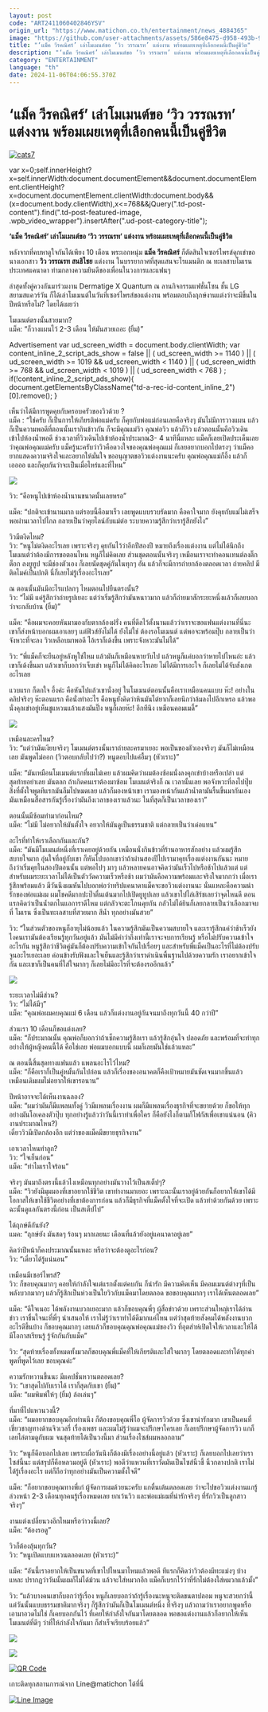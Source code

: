 ```yaml
---
layout: post
code: "ART2411060402846YSV"
origin_url: "https://www.matichon.co.th/entertainment/news_4884365"
image: "https://github.com/user-attachments/assets/586e8475-d958-493b-92fb-2b311b651041"
title: "‘แม็ค วีรคณิศร์’ เล่าโมเมนต์ขอ ‘วิว วรรณรท’ แต่งงาน พร้อมเผยเหตุที่เลือกคนนี้เป็นคู่ชีวิต"
description: "‘แม็ค วีรคณิศร์’ เล่าโมเมนต์ขอ ‘วิว วรรณรท’ แต่งงาน พร้อมเผยเหตุที่เลือกคนนี้เป็นคู่ชีวิต"
category: "ENTERTAINMENT"
language: "th"
date: 2024-11-06T04:06:55.370Z
---
```


# ‘แม็ค วีรคณิศร์’ เล่าโมเมนต์ขอ ‘วิว วรรณรท’ แต่งงาน พร้อมเผยเหตุที่เลือกคนนี้เป็นคู่ชีวิต

[![](https://www.matichon.co.th/wp-content/uploads/2024/11/cats7.jpg "cats7")](https://www.matichon.co.th/wp-content/uploads/2024/11/cats7.jpg)

var x=0;self.innerHeight?x=self.innerWidth:document.documentElement&&document.documentElement.clientHeight?x=document.documentElement.clientWidth:document.body&&(x=document.body.clientWidth),x<=768&&jQuery(".td-post-content").find(".td-post-featured-image, .wpb\_video\_wrapper").insertAfter(".ud-post-category-title");

**‘แม็ค วีรคณิศร์’ เล่าโมเมนต์ขอ ‘วิว วรรณรท’ แต่งงาน พร้อมเผยเหตุที่เลือกคนนี้เป็นคู่ชีวิต**

หลังจากที่คบหาดูใจกันได้เพียง 10 เดือน พระเอกหนุ่ม **แม็ค วีรคณิศร์** ก็ตัดสินใจเซอร์ไพรส์คุกเข่าขอนางเอกสาว **วิว วรรณรท สนธิไชย** แต่งงาน ในบรรยากาศที่สุดแสนจะโรแมนติก ณ ทะเลสาบโมเรน ประเทศแคนาดา ท่ามกลางความยินดีของเพื่อนในวงการและแฟนๆ

ล่าสุดทั้งคู่ควงกันมาร่วมงาน Dermatige X Quantum ณ ลานกิจกรรมแฟชั่นโซน ชั้น LG สยามสแควร์วัน ก็ได้เล่าโมเมนต์ในวันที่เซอร์ไพรส์ขอแต่งงาน พร้อมตอบถึงฤกษ์งานแต่งว่าจะมีขึ้นในปีหน้าหรือไม่? โดยได้เผยว่า

โมเมนต์ตรงนั้นสวยมาก?  
แม็ค: “ก็วางแผนไว้ 2-3 เดือน ให้มันสวยเถอะ (ยิ้ม)”

Advertisement var ud\_screen\_width = document.body.clientWidth; var content\_inline\_2\_script\_ads\_show = false || ( ud\_screen\_width >= 1140 ) || ( ud\_screen\_width >= 1019 && ud\_screen\_width < 1140 ) || ( ud\_screen\_width >= 768 && ud\_screen\_width < 1019 ) || ( ud\_screen\_width < 768 ) ; if(!content\_inline\_2\_script\_ads\_show){ document.getElementsByClassName("td-a-rec-id-content\_inline\_2")\[0\].remove(); }

เห็นว่าได้มีการพูดคุยกับครอบครัวของวิวด้วย ?  
แม็ค : “ใช่ครับ ก็เป็นการให้เกียรติพ่อแม่ครับ ก็คุยกับพ่อแม่ก่อนเลยคือจริงๆ มันไม่มีการวางแผน แล้วก็เป็นความพอดีที่ตอนนั้นเรากินข้าวกัน ก็จะมีคุณแม่วิว คุณพ่อวิว แล้วก็วิว แล้วตอนนั้นคือวิวเดินเข้าไปห้องน้ำพอดี ช่วงเวลาที่วิวเดินไปเข้าห้องน้ำประมาณ3- 4 นาทีนี่แหละ แม็คก็เลยเปิดประเด็นเลยว่าคุณพ่อคุณแม่ครับ แม็ครู้นะครับว่าวิวคือดวงใจของคุณพ่อคุณแม่ ก็เลยอยากบอกไปตรงๆ ว่าแม็คอยากแสดงความจริงใจและอยากให้มั่นใจ ขออนุญาตขอวิวแต่งงานนะครับ คุณพ่อคุณแม่ก็อึ้ง แล้วก็เออออ และก็คุยกันว่าจะเป็นเมื่อไหร่และที่ไหน”

![](https://www.matichon.co.th/wp-content/uploads/2024/11/136752.jpg)

วิว: “คือหนูไปเข้าห้องน้ำนานขนาดนั้นเลยหรอ”

แม็ค: “ปกติจะเข้านานมาก แต่รอบนี้คือมาเร็ว เลยพูดแบบรวบรัดมาก คือคาใจมาก ยังคุยกับแม่ไม่เสร็จ พอผ่านเวลาไปไกล กลายเป็นว่าคุยไลน์กับแม่ต่อ ระบายความรู้สึกว่าเรารู้สึกยังไง”

วิวมีตงิดไหม?  
วิว: “หนูไม่ตงิดอะไรเลย เพราะจริงๆ คุยกันไว้ว่าอีกปีสองปี หมายถึงเรื่องแต่งงาน แต่ไม่ได้นึกถึงโมเมนต์ว่าต้องมีการขอตอนไหน หนูก็ไม่คิดเลย ส่วนชุดตอนนั้นจริงๆ เหมือนเราจะทำคอนเทนต์ลงติ๊กต็อก ลงยูทูป จะมีช่องตัวเอง ก็เลยนัดชุดคู่กันในทุกๆ อัน แล้วก็จะมีการถ่ายกล้องตลอดเวลา ถ่ายคลิป มีติดไมค์เป็นปกติ นี่ก็เลยไม่รู้เรื่องอะไรเลย”

ณ ตอนนั้นมันมีอะไรแปลกๆ ไหมตอนไปยืนตรงนั้น?  
วิว: “ไม่มี แค่รู้สึกว่าถ่ายรูปเยอะ แต่ว่าเริ่มรู้สึกว่ามันหนาวมาก แล้วก็ถ่ายมาสักระยะหนึ่งแล้วก็เลยบอกว่าจะกลับบ้าน (ยิ้ม)”

แม็ค: “คือผมจะคอยหันมามองกับตากล้องฝรั่ง คนที่ดีลไว้ตั้งนานแล้วว่าเราจะขอแฟนแต่งงานที่นี่นะ เขาก็ส่งหน้าบอกผมเอาเลยๆ แต่ฟิวส์ยังไม่ได้ ยังไม่ใช่ ต้องรอโมเมนต์ แต่พอจะพร้อมปุ๊บ กลายเป็นว่าจังหวะที่จะลง วิวเหลือบมาพอดี ไอ้เราก็เด้งขึ้น เพราะจังหวะมันไม่ได้”

วิว: “พี่แม็คก็จะยืนอยู่หลังหูใช่ไหม แล้วมันก็เหมือนหายวับไป แล้วหนูก็แค่บอกว่าหายไปไหนอ่ะ แล้วเขาก็เด้งขึ้นมา แล้วเขาก็บอกว่าเจ็บเข่า หนูก็ไม่ได้คิดอะไรเลย ไม่ได้มีการเอะใจ ก็เลยไม่ได้จับสังเกตอะไรเลย

แวบแรก ก็ตกใจ อึ้งค่ะ คือหันไปแล้วเขานั่งอยู่ ในโมเมนต์ตอนนั้นคือเราเหมือนคนแบบ ห๊ะ! อย่างในคลิปจริงๆ ห๊ะตอนแรก คือนั่งทำอะไร คือหนูยังคิดว่าหินมันไต่ยากก็เลยนึกว่าล้มลงไปอีกเหรอ แล้วพอนั่งคุกเข่าอยู่เห็นชูแหวนแล้วแสงมันปิ๊ง หนูก็เลยห๊ะ! อีกทีนึง เหมือนคอมเมดี้”

![](https://www.matichon.co.th/wp-content/uploads/2024/11/136852.jpg)

เหมือนละครไหม?  
วิว: “แต่ว่ามันเงียบจริงๆ โมเมนต์ตรงนั้นเราถ่ายละครมาเยอะ พอเป็นของตัวเองจริงๆ มันก็ไม่เหมือนเลย มันพูดไม่ออก (วิวตอบกลับไปว่า?) หนูตอบไปแค่อื้มๆ (หัวเราะ)”

แม็ค: “มันเหมือนโมเมนต์แรกที่ผมไม่เคย แล้วผมคิดว่าผมต้องซ้อมนั่งลงคุกเข่าบ้างหรือเปล่า แต่สุดท้ายอย่าเลย มันตลก ถ้าเกิดคนเราต้องมาซ้อม โมเมนต์จริงก็ ณ เวลานั้นเลย พอจังหวะที่ลงไปปุ๊บ สิ่งที่ตั้งใจพูดทีแรกมันลืมไปหมดเลย แล้วก็มองหน้าเขา เรามองหน้ากันแล้วน้ำตามันรื้นขึ้นมากันเอง มันเหมือนสื่อสารกันรู้เรื่องว่ามันถึงเวลาของเราแล้วนะ ในที่สุดก็เป็นเวลาของเรา”

ตอนนั้นมีซ้อมท่ามาก่อนไหม?  
แม็ค: “ไม่มี ไม่อยากให้มันตั้งใจ อยากให้มันดูเป็นธรรมชาติ แต่กลายเป็นว่าเด๋อแทน”

อะไรที่ทำให้เราเลือกกันและกัน?  
แม็ค: “มันมีโมเมนต์หนึ่งที่เราเคยอยู่ด้วยกัน เหมือนนั่งกินข้าวที่ร้านอาหารสักอย่าง แล้วผมรู้สึกสบายใจมาก อุ่นใจที่อยู่กับเขา ก็หันไปบอกเขาว่าถ้าผ่านสองปีไปเรามาคุยเรื่องแต่งงานกันนะ หมายถึงว่าเริ่มคุยในสองปีตอนนั้น แต่พอไปๆ มาๆ แล้วหลายคนอาจคิดว่ามันเร็วไปหรือช้าไปแล้วแต่ แต่สำหรับผมระยะเวลาไม่ได้เป็นตัววัดความเร็วหรือช้า ผมว่ามันคือความพร้อมและจริงใจมากกว่า เมื่อเรารู้สึกพร้อมแล้ว มีวันนึงผมหันไปบอกพ่อว่าทริปแคนาดาแม็คจะขอวิวแต่งงานนะ นั่นแหละคือความน่ารักของพ่อแม่ผม ผมโชคดีมากปะป๊าตื่นเต้นมากไปเปิดยูทูปเลย แล้วเขาไปไล่เสิร์ชเลยว่าจุดไหนดี ตอนแรกคิดว่าเป็นน้ำตกไนแอการาดีไหม แต่กลัวจะตะโกนคุยกัน กลัวไม่ได้ยินก็เลยกลายเป็นว่าเลือกมาจบที่ โมเรน ซึ่งเป็นทะเลสาบที่สวยมาก สีน้ำ ทุกอย่างมันสวย”

วิว: “ในส่วนตัวของหนูก็อายุไม่น้อยแล้ว ในความรู้สึกมันเป็นความสบายใจ และเรารู้สึกแค่ว่าช้าเร็วยังไงคนเรามันต้องเรียนรู้ทุกวันอยู่แล้ว มันไม่มีคำว่าถึงเท่านี้เราจะจบการเรียนรู้ หรือไม่ปรับความเข้าใจอะไรกัน หนูรู้สึกว่าชีวิตคู่มันก็ต้องปรับความเข้าใจกันไปเรื่อยๆ และสำหรับพี่แม็คเป็นอะไรที่ไม่ต้องปรับจูนอะไรเยอะเลย ค่อนข้างรับฟังและใจเย็นและรู้สึกว่าเราดำเนินพื้นฐานไปด้วยความรัก เราอยากเข้าใจกัน และเขาก็เป็นคนที่ใส่ใจมากๆ ก็เลยไม่มีอะไรที่จะต้องรออีกแล้ว”

![](https://www.matichon.co.th/wp-content/uploads/2024/11/136756.jpg)

ระยะเวลาไม่มีส่วน?  
วิว: “ไม่ได้มีๆ”  
แม็ค: “คุณพ่อผมคบคุณแม่ 6 เดือน แล้วก็แต่งงานอยู่กันจนมาถึงทุกวันนี้ 40 กว่าปี”

ส่วนเรา 10 เดือนก็ขอแต่งเลย?  
แม็ค: “ก็ประมาณนั้น คุณพ่อก็บอกว่าถ้าเช็กความรู้สึกเรา แล้วรู้สึกอุ่นใจ ปลอดภัย และพร้อมที่จะทำทุกอย่างให้ผู้หญิงคนนี้ได้ คือใช่เลย พ่อผมบอกแบบนี้ ผมก็เลยมันใช่แล้วแหละ”

ณ ตอนนี้สิ้นสุดทางแฟนแล้ว แพลนอะไรไว้ไหม?  
แม็ค: “ก็คือเราก็เป็นคู่หมั้นกันไปก่อน แล้วก็เรื่องของอนาคตก็คือเป้าหมายมันชัดเจนมากขึ้นแล้ว เหมือนเดิมผมไม่อยากให้เขารอนาน”

ปีหน้าอาจจะได้เห็นงานฉลอง?  
แม็ค: “ผมว่ามันก็มีแพลนทั้งคู่ วิวมีแพลนเรื่องงาน ผมก็มีแพลนเรื่องธุรกิจที่จะขยายด้วย ก็ขอให้ทุกอย่างมันโอเคลงตัวปุ๊บ ทุกอย่างรู้แล้วว่าวันนี้เราทำเพื่อใคร ก็คือยังไงก็ตามก็โฟกัสเพื่อเขาแน่นอน (คิวงานประมาณไหน?)  
เดี๋ยววิวมีเปิดกล้องอีก แต่ว่าของแม็คมีขยายธุรกิจงาน”

เอาเวลาไหนทำลูก?  
วิว: “ใจเย็นก่อน”  
แม็ค: “ทำไมเราใจร้อน”

จริงๆ มันมาถึงตรงนี้แล้วไงเหมือนทุกอย่างมันวางไว้เป็นสเต็ปๆ?  
แม็ค: “วิวยังมีมุมมองที่เขาอยากใช้ชีวิต เขาทำงานมาเยอะ เพราะฉะนั้นเราอยู่ด้วยกันก็อยากให้เขาได้มีโอกาสให้เขาใช้ชีวิตอย่างที่เขาต้องการก่อน แล้วก็มีธุรกิจที่แม็คตั้งใจที่จะเปิด แล้วทำด้วยกันด้วย เพราะฉะนั้นดูแลกันตรงนี้ก่อน เป็นสเต็ปไป”

ได้ฤกษ์ดีกันยัง?  
แมค: “ฤกษ์ยัง มันสดๆ ร้อนๆ มากเลยนะ เดือนที่แล้วยังอยู่แคนาดาอยู่เลย”

คิดว่าปีหน้าก็คงประมาณนั้นแหละ หรือว่าจะต้องดูอะไรก่อน?  
วิว: “เดี๋ยวได้รู้แน่นอน”

เหมือนมีเซอร์ไพรส์?  
วิว: ก็ขอบคุณมากๆ คอยให้กำลังใจแต่แรกตั้งแต่คบกัน ก็น่ารัก มีความคิดเห็น มีคอมเมนต์ต่างๆที่เป็นพลังบวกมากๆ แล้วก็รู้สึกเป็นห่วงเป็นใยวิวกับแม็คมาโดยตลอด ขอขอบคุณมากๆ เราได้เห็นตลอดเลย”

แม็ค: “ดีใจเนอะ ได้พลังงานบวกเยอะมาก แล้วก็ขอบคุณพี่ๆ ผู้สื่อข่าวด้วย เพราะส่วนใหญ่เราได้อ่านข่าว เราชื่นใจนะที่พี่ๆ นำเสนอให้ เราไม่รู้ว่าเราทำได้ดีมากแค่ไหน แต่ว่าสุดท้ายสังคมได้พลังงานบวกอะไรดีขึ้นบ้าง ก็ขอบคุณมากๆ เลยแล้วก็ขอบคุณคุณพ่อคุณแม่ของวิว ที่อุตส่าห์เปิดใจให้เวลาและให้ได้มีโอกาสเรียนรู้ รู้จักกันกับแม็ค”

วิว: “สุดท้ายเรื่องทั้งหมดทั้งมวลก็ขอบคุณพี่แม็คที่ให้เกียรติและใส่ใจมากๆ โดยตลอดและทำได้ทุกคำพูดที่พูดไว้เลย ขอบคุณค่ะ”

ความรักหวานขึ้นนะ มีแคปชั่นหวานตลอดเลย?  
วิว: “เขาสุดไปกับเราได้ เราก็สุดกับเขา (ยิ้ม)”  
แม็ค: “ผมพิมพ์ให้ๆ (ยิ้ม) ล้อเล่นๆ”

ที่มาที่ไปแหวนวงนี้?  
แม็ค: “ผมอยากขอบคุณอีกท่านนึง ก็ต้องขอบคุณพี่โอ ผู้จัดการวิวด้วย ซึ่งเขาน่ารักมาก เขาเป็นคนที่เชี่ยวชาญทางด้านจิวเวลรี่ เรื่องเพชร และผมไม่รู้ว่าผมจะปรึกษาใครเลย ก็เลยปรึกษาผู้จัดการวิว แกก็เลยไล่ตามดูกับผม จนสุดท้ายได้เป็นวงนี้มา ส่วนเรื่องไซส์ผมหลอกถาม”

วิว: “หนูก็คือบอกไปเลย เพราะเผื่อวันนึงก็ต้องมีเรื่องอย่างนี้อยู่แล้ว (หัวเราะ) ก็เลยบอกไปเลยว่าเราไซส์นี้นะ แต่สรุปก็คือหลวมอยู่ดี (หัวเราะ) พอดีว่าแหวนที่เราวัดมันเป็นไซส์นิ้วชี้ นิ้วกลางปกติ เราไม่ได้รู้เรื่องอะไร แต่ก็ถือว่าทุกอย่างมันเป็นความตั้งใจดี”

แม็ค: “ก็อยากขอบคุณทางพี่เก๋ ผู้จัดการผมด้วยนะครับ แกตื่นเต้นตลอดเลย ว่าจะไปขอวิวแต่งงานแกรู้ล่วงหน้า 2-3 เดือนทุกคนรู้เรื่องหมดเลย ยกเว้นวิว และพ่อแม่ผมที่น่ารักจริงๆ ที่รักวิวเป็นลูกสาวจริงๆ”

งานแต่งเปลี่ยนวงอีกไหมหรือว่าวงนี้เลย?  
แม็ค: “ต้องรอดู”

วิวก็ต้องลุ้นทุกวัน?  
วิว: “หนูเปิดแบบแหวนตลอดเลย (หัวเราะ)”

แม็ค: “อันนี้เราอยากให้เป็นขนาดที่เขาไปไหนมาไหนแล้วพอดี ทีแรกก็คิดว่าวิวต้องมีทะแม่งๆ บ้างแหละ ปรากฏว่าวันนั้นผมก็ไม่ได้ม้วน แล้วจะใส่หมวกอีก แม็คก็เบรกไว้ว่าที่รักไม่ต้องใส่หมวกแล้วมั้ง”

วิว: “แล้วบางคนเขาก็บอกว่ารู้เรื่อง หนูก็เลยบอกว่าถ้ารู้เรื่องนะหนูจะติดขนตาปลอม หนูจะสวยกว่านี้ แต่วันนั้นแบบธรรมชาติมากจริงๆ ก็รู้สึกว่ามันก็เป็นโมเมนต์หนึ่ง ที่จริงๆ แล้วถามว่าเราอยากพูดหรือ เอามาอวดไม่ใช่ ก็เคยบอกกันไว้ ที่เคยให้กำลังใจกันมาโดยตลอด พอขอแต่งงานแล้วก็อยากให้เห็นโมเมนต์ที่ดีๆ ว่าที่ให้กำลังใจกันมา ก็สำเร็จเรียบร้อยแล้ว”

![](https://www.matichon.co.th/wp-content/uploads/2024/11/136851.jpg)

![](https://www.matichon.co.th/wp-content/uploads/2024/11/136853.jpg)

[![QR Code](https://www.matichon.co.th/wp-content/uploads/2023/07/wob1371z.jpg)](https://lin.ee/ht0nDxX)

เกาะติดทุกสถานการณ์จาก Line@matichon ได้ที่นี่

[![Line Image](https://www.matichon.co.th/wp-content/uploads/2023/07/th.png)](https://lin.ee/ht0nDxX)